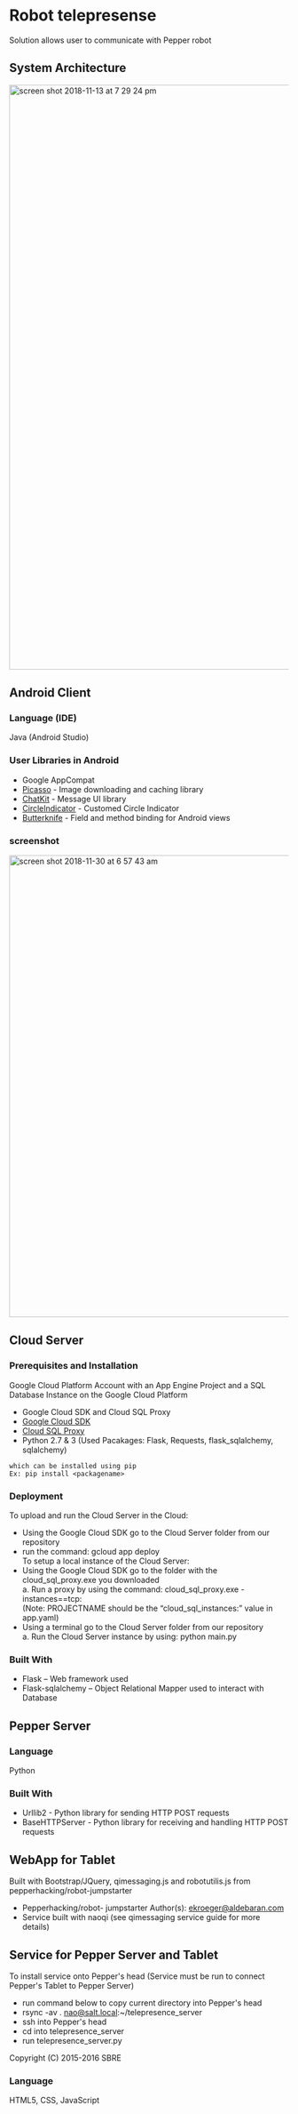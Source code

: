 ﻿# Robot telepresense
Solution allows user to communicate with Pepper robot
## System Architecture
<img width="1052" alt="screen shot 2018-11-13 at 7 29 24 pm" src="https://user-images.githubusercontent.com/34588197/48458275-7fbe3b80-e77a-11e8-9f69-00dcce7f954d.png"/></br>
## Android Client
### Language (IDE)
Java (Android Studio)
### User Libraries in Android
* Google AppCompat
* [Picasso](http://square.github.io/picasso/) - Image downloading and caching library
* [ChatKit](https://github.com/stfalcon-studio/ChatKit) - Message UI library
* [CircleIndicator](https://github.com/ongakuer/CircleIndicator) - Customed Circle Indicator
* [Butterknife](http://jakewharton.github.io/butterknife/) - Field and method binding for Android views

### screenshot 
<img width="831" alt="screen shot 2018-11-30 at 6 57 43 am" src="https://user-images.githubusercontent.com/34588197/49296499-4b7e9680-f46d-11e8-949f-a2dba756c2a3.png">

## Cloud Server
### Prerequisites and Installation
Google Cloud Platform Account with an App Engine Project and a SQL Database Instance on the Google Cloud Platform
* Google Cloud SDK and Cloud SQL Proxy
* [Google Cloud SDK](https://cloud.google.com/sdk/install)
* [Cloud SQL Proxy](https://cloud.google.com/sql/docs/mysql/sql-proxy)
* Python 2.7 & 3 (Used Pacakages: Flask, Requests, flask_sqlalchemy, sqlalchemy)
```
which can be installed using pip
Ex: pip install <packagename>
```

### Deployment
To upload and run the Cloud Server in the Cloud:
* Using the Google Cloud SDK go to the Cloud Server folder from our repository
* run the command: gcloud app deploy </br>
To setup a local instance of the Cloud Server:
* Using the Google Cloud SDK go to the folder with the cloud_sql_proxy.exe you downloaded </br>
  a. Run a proxy by using the command: cloud_sql_proxy.exe -instances=<PROJECTNAME>=tcp:<PORT> </br>
      (Note: PROJECTNAME should be the “cloud_sql_instances:” value in app.yaml) </br>
* Using a terminal go to the Cloud Server folder from our repository </br>
  a. Run the Cloud Server instance by using:	python main.py

### Built With
* Flask – Web framework used
* Flask-sqlalchemy – Object Relational Mapper used to interact with Database

## Pepper Server
### Language
Python
### Built With
* Urllib2 - Python library for sending HTTP POST requests
* BaseHTTPServer - Python library for receiving and handling HTTP POST requests 

## WebApp for Tablet

Built with Bootstrap/JQuery, qimessaging.js and robotutilis.js from pepperhacking/robot-jumpstarter

* Pepperhacking/robot- jumpstarter Author(s): ekroeger@aldebaran.com
* Service built with naoqi (see qimessaging service guide for more details)


## Service for Pepper Server and Tablet

To install service onto Pepper's head (Service must be run to connect Pepper's Tablet to Pepper Server)
*   run command below to copy current directory into Pepper's head
*   rsync -av . nao@salt.local:~/telepresence_server
*   ssh into Pepper's head
*   cd into telepresence_server 
*   run telepresence_server.py



Copyright (C) 2015-2016 SBRE


### Language
HTML5, CSS, JavaScript


